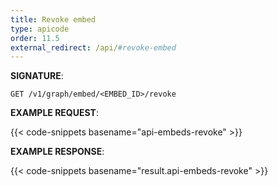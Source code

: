```yaml
---
title: Revoke embed
type: apicode
order: 11.5
external_redirect: /api/#revoke-embed
---
```



**SIGNATURE**:

`GET /v1/graph/embed/<EMBED_ID>/revoke`

**EXAMPLE REQUEST**:

{{< code-snippets basename="api-embeds-revoke" >}}

**EXAMPLE RESPONSE**:

{{< code-snippets basename="result.api-embeds-revoke" >}}
